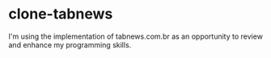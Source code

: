 # clone-tabnews
I'm using the implementation of tabnews.com.br as an opportunity to review and enhance my programming skills.
